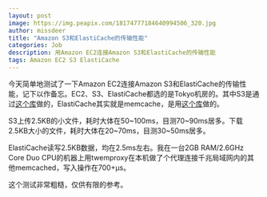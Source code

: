 ```yaml
---
layout: post
image: https://img.peapix.com/18174777184640994506_320.jpg
author: missdeer
title: "Amazon S3和ElastiCache的传输性能"
categories: Job
description: 用Amazon EC2连接Amazon S3和ElastiCache的传输性能
tags: Amazon EC2 S3 ElastiCache
---
```

今天简单地测试了一下Amazon EC2连接Amazon S3和ElastiCache的传输性能，记下以作备忘。EC2、S3、ElastiCache都选的是Tokyo机房的。其中S3是通过[这个库](https://github.com/mitchellh/goamz)做的，ElastiCache其实就是memcache，是用[这个库](https://github.com/bradfitz/gomemcache)做的。

S3上传2.5KB的小文件，耗时大体在50~100ms，目测70~90ms居多。下载2.5KB大小的文件，耗时大体在20~70ms，目测30~50ms居多。

ElastiCache读写2.5KB数据，均在2.5ms左右。我在一台2GB RAM/2.6GHz Core Duo CPU的机器上用twemproxy在本机做了个代理连接千兆局域网内的其他memcached，写入操作在700+µs。

这个测试非常粗糙，仅供有限的参考。
